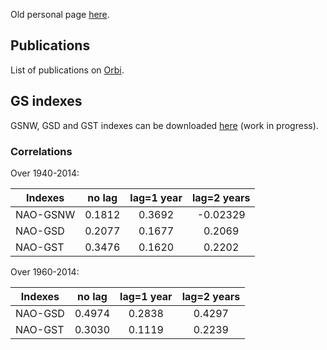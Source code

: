 

Old personal page [here](http://modb.oce.ulg.ac.be/mediawiki/index.php/User:Swat).

## Publications

List of publications on <a href="http://orbi.ulg.ac.be/simple-search?query=%28%28uid%3Au220366%29%29&amp;title=Publications+of+Sylvain+Watelet&amp;sort_by0=1&amp;order0=DESC&amp;sort_by1=3&amp;order1=ASC&amp;sort_by2=2&amp;order2=ASC">Orbi</a>.

## GS indexes

GSNW, GSD and GST indexes can be downloaded [here](https://raw.githubusercontent.com/swatelet/swatelet.github.io/master/GSindexes_1940_2014_release20170717.txt) (work in progress).

### Correlations

Over 1940-2014:

|Indexes|no lag|lag=1 year|lag=2 years|
|---|:-------:|:-------:|:---:|
|NAO-GSNW|0.1812|0.3692|-0.02329|
|NAO-GSD|0.2077|0.1677|0.2069|
|NAO-GST|0.3476|0.1620|0.2202|


Over 1960-2014:

|Indexes|no lag|lag=1 year|lag=2 years|
|---|:-------:|:-------:|:---:|
|NAO-GSD|0.4974|0.2838|0.4297|
|NAO-GST|0.3030|0.1119|0.2239|
